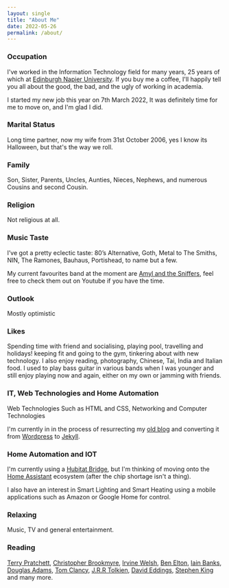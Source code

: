```yaml
---
layout: single
title: "About Me"
date: 2022-05-26
permalink: /about/
---
```


### Occupation

I've worked in the Information Technology field for many years, 25 years of which at [Edinburgh Napier University](https://www.napier.ac.uk). If you buy me a coffee, I'll happily tell you all about the good, the bad, and the ugly of working in academia.

I started my new job this year on 7th March 2022, It was definitely time for me to move on, and I'm glad I did.

### Marital Status

Long time partner, now my wife from 31st October 2006, yes I know its Halloween, but that's the way we roll.

### Family

Son,  Sister, Parents, Uncles, Aunties, Nieces, Nephews, and numerous Cousins and second Cousin.

### Religion

Not religious at all.

### Music Taste

I’ve got a pretty eclectic taste: 80’s Alternative, Goth, Metal to The Smiths, NIN, The Ramones, Bauhaus, Portishead, to name but a few.

My current favourites band at the moment are [Amyl and the Sniffers](https://www.amylandthesniffers.com/), feel free to check them out on Youtube if you have the time.

### Outlook

Mostly optimistic

### Likes

Spending time with friend and socialising, playing pool, travelling and holidays! keeping fit and going to the gym, tinkering about with new technology. I also enjoy reading, photography, Chinese, Tai, India and Italian food. I used to play bass guitar in various bands when I was younger and still enjoy playing now and again, either on my own or jamming with friends.

### IT, Web Technologies and Home Automation

Web Technologies Such as HTML and CSS, Networking and Computer Technologies

I'm currently in in the process of resurrecting my [old blog](https://web.archive.org/web/20180516212904/http://www.dickson.me.uk/) and converting it from [Wordpress](https://wordpress.org/) to  [Jekyll](https://jekyllrb.com/).

### Home Automation and IOT

I'm currently using a [Hubitat Bridge](https://hubitat.com/), but I'm thinking of moving onto the  [Home Assistant](https://www.home-assistant.io/) ecosystem (after the chip shortage isn't a thing).

I also have an interest in Smart Lighting and Smart Heating using a mobile applications such as Amazon or Google Home for control.

### Relaxing

Music, TV and general entertainment.

### Reading

[Terry Pratchett](https://www.terrypratchettbooks.com/), [Christopher Brookmyre](https://www.brookmyre.co.uk/), [Irvine Welsh](https://en.wikipedia.org/wiki/Irvine_Welsh), [Ben Elton](https://en.wikipedia.org/wiki/Ben_Elton), [Iain Banks](https://www.iain-banks.net/), [Douglas Adams](https://en.wikipedia.org/wiki/Douglas_Adams), [Tom Clancy](https://en.wikipedia.org/wiki/Tom_Clancy), [J.R.R Tolkien](https://en.wikipedia.org/wiki/J._R._R._Tolkien), [David Eddings](https://en.wikipedia.org/wiki/David_Eddings), [Stephen King](https://stephenking.com/) and many more.
